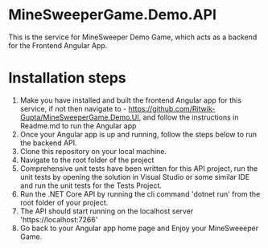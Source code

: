 # MineSweeperGame.Demo.API
This is the service for MineSweeper Demo Game, which acts as a backend for the Frontend Angular App.

# Installation steps

1. Make you have installed and built the frontend Angular app for this service, if not then navigate to - https://github.com/Ritwik-Gupta/MineSweeperGame.Demo.UI, and follow the instructions in Readme.md to run the Angular app
2. Once your Angular app is up and running, follow the steps below to run the backend API.
3. Clone this repository on your local machine.
4. Navigate to the root folder of the project
5. Comprehensive unit tests have been written for this API project, run the unit tests by opening the solution in Visual Studio or some similar IDE and run the unit tests for the Tests Project.
6. Run the .NET Core API by running the cli command 'dotnet run' from the root folder of your project.
7. The API should start running on the localhost server 'https://localhost:7266'
8. Go back to your Angular app home page and Enjoy your MineSweeeper Game.
